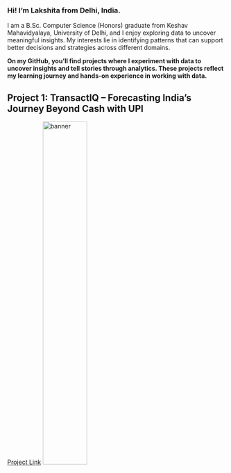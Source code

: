 ### **Hi! I’m Lakshita from Delhi, India.**

I am a B.Sc. Computer Science (Honors) graduate from Keshav Mahavidyalaya, University of Delhi, and I enjoy exploring data to uncover meaningful insights. 
My interests lie in identifying patterns that can support better decisions and strategies across different domains.

**On my GitHub, you’ll find projects where I experiment with data to uncover insights and tell stories through analytics. These projects reflect my learning journey and hands-on experience in working with data.**

## Project 1: TransactIQ – Forecasting India’s Journey Beyond Cash with UPI 
[Project Link](https://github.com/lakshita-03/TransactIQ)
<img src="pictures/BANNER.PNG.png" alt="banner" width="45%">
